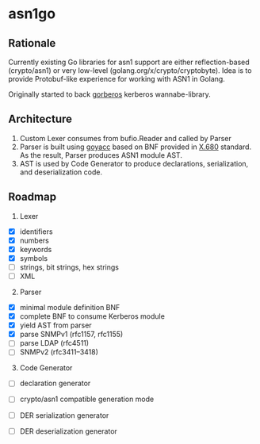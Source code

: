 # asn1go

## Rationale

Currently existing Go libraries for asn1 support are either reflection-based (crypto/asn1) or 
very low-level (golang.org/x/crypto/cryptobyte). Idea is to provide Protobuf-like experience for 
working with ASN1 in Golang.

Originally started to back [gorberos](https://github.com/chemikadze/gorberos) kerberos wannabe-library.

## Architecture

1) Custom Lexer consumes from bufio.Reader and called by Parser
2) Parser is built using [goyacc](https://godoc.org/golang.org/x/tools/cmd/goyacc)
 based on BNF provided in [X.680](https://www.itu.int/ITU-T/studygroups/com17/languages/X.680-0207.pdf) standard. 
 As the result, Parser produces ASN1 module AST.
3) AST is used by Code Generator to produce declarations, serialization, and deserialization code.

## Roadmap

1) Lexer
 - [x] identifiers
 - [x] numbers 
 - [x] keywords
 - [x] symbols
 - [ ] strings, bit strings, hex strings
 - [ ] XML
2) Parser
 - [x] minimal module definition BNF
 - [x] complete BNF to consume Kerberos module
 - [x] yield AST from parser
 - [x] parse SNMPv1 (rfc1157, rfc1155)
 - [ ] parse LDAP (rfc4511) 
 - [ ] SNMPv2 (rfc3411–3418)
3) Code Generator
 - [ ] declaration generator
 - [ ] crypto/asn1 compatible generation mode
 - [ ] DER serialization generator
 - [ ] DER deserialization generator
 